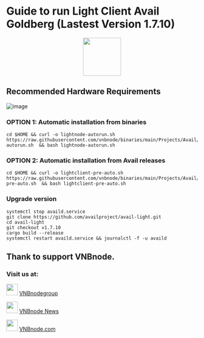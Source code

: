 # Guide to run Light Client Avail Goldberg (Lastest Version 1.7.10)
<p align="center">
  <img height="100" height="auto" src="https://github.com/vnbnode/binaries/blob/main/Projects/Avail/avail.png?raw=true">
</p>

## Recommended Hardware Requirements 
![image](https://github.com/vnbnode/VNBnode-Guides/assets/76662222/7449170a-c03a-4502-8ffb-26455e413e33)

### OPTION 1: Automatic installation from binaries
```
cd $HOME && curl -o lightnode-autorun.sh https://raw.githubusercontent.com/vnbnode/binaries/main/Projects/Avail/lightnode-autorun.sh  && bash lightnode-autorun.sh
```
### OPTION 2: Automatic installation from Avail releases
```
cd $HOME && curl -o lightclient-pre-auto.sh https://raw.githubusercontent.com/vnbnode/binaries/main/Projects/Avail/lightclient-pre-auto.sh  && bash lightclient-pre-auto.sh
```
### Upgrade version

```
systemctl stop availd.service
git clone https://github.com/availproject/avail-light.git
cd avail-light
git checkout v1.7.10
cargo build --release
systemctl restart availd.service && journalctl -f -u availd
```

## Thank to support VNBnode.
### Visit us at:

<img src="https://user-images.githubusercontent.com/50621007/183283867-56b4d69f-bc6e-4939-b00a-72aa019d1aea.png" width="30"/> <a href="https://t.me/VNBnodegroup" target="_blank">VNBnodegroup</a>

<img src="https://user-images.githubusercontent.com/50621007/183283867-56b4d69f-bc6e-4939-b00a-72aa019d1aea.png" width="30"/> <a href="https://t.me/Vnbnode" target="_blank">VNBnode News</a>

<img src="https://github.com/vnbnode/binaries/blob/main/Logo/VNBnode.jpg" width="30"/> <a href="https://VNBnode.com" target="_blank">VNBnode.com</a>
